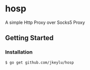 # hosp
A simple Http Proxy over Socks5 Proxy

## Getting Started

### Installation

```
$ go get github.com/jkeylu/hosp
```
